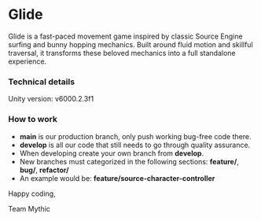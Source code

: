 # Glide
Glide is a fast-paced movement game inspired by classic Source Engine surfing and bunny hopping mechanics. Built around fluid motion and skillful traversal, it transforms these beloved mechanics into a full standalone experience.

### Technical details
Unity version: v6000.2.3f1

### How to work
* **main** is our production branch, only push working bug-free code there.
* **develop** is all our code that still needs to go through quality assurance.
* When developing create your own branch from **develop**.
* New branches must categorized in the following sections: **feature/**, **bug/**, **refactor/**
* An example would be: **feature/source-character-controller**

Happy coding,

Team Mythic


